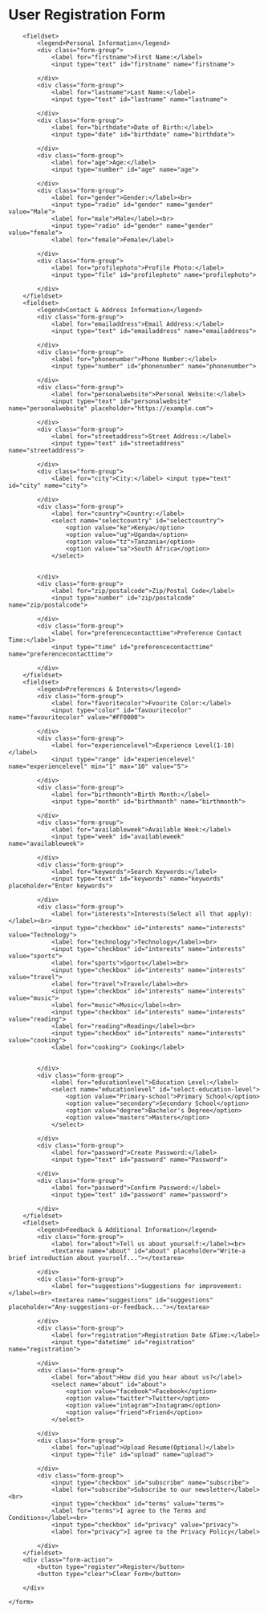 <!DOCTYPE html>
<html lang="en">
<head>
    <meta charset="UTF-8">
    <meta name="viewport" content="width=device-width, initial-scale=1.0">
    <title>Document</title>

</head>
<body>
    <form action="/register" method="post" novalidate>
        <h1>User Registration Form</h1>
    
        <fieldset>
            <legend>Personal Information</legend>
            <div class="form-group">
                <label for="firstname">First Name:</label> 
                <input type="text" id="firstname" name="firstname">
                
            </div>
            <div class="form-group">
                <label for="lastname">Last Name:</label> 
                <input type="text" id="lastname" name="lastname">

            </div>
            <div class="form-group">
                <label for="birthdate">Date of Birth:</label> 
                <input type="date" id="birthdate" name="birthdate">

            </div>
            <div class="form-group">
                <label for="age">Age:</label> 
                <input type="number" id="age" name="age">

            </div>
            <div class="form-group">
                <label for="gender">Gender:</label><br>
                <input type="radio" id="gender" name="gender" value="Male"> 
                <label for="male">Male</label><br>
                <input type="radio" id="gender" name="gender" value="female"> 
                <label for="female">Female</label>

            </div>
            <div class="form-group">
                <label for="profilephoto">Profile Photo:</label> 
                <input type="file" id="profilephoto" name="profilephoto">

            </div>
        </fieldset>
        <fieldset>
            <legend>Contact & Address Information</legend>
            <div class="form-group">
                <label for="emailaddress">Email Address:</label> 
                <input type="text" id="emailaddress" name="emailaddress">

            </div>
            <div class="form-group">
                <label for="phonenumber">Phone Number:</label> 
                <input type="number" id="phonenumber" name="phonenumber">

            </div>
            <div class="form-group">
                <label for="personalwebsite">Personal Website:</label> 
                <input type="text" id="personalwebsite" name="personalwebsite" placeholder="https://example.com">

            </div>
            <div class="form-group">
                <label for="streetaddress">Street Address:</label> 
                <input type="text" id="streetaddress" name="streetaddress">

            </div>
            <div class="form-group">
                <label for="city">City:</label> <input type="text" id="city" name="city">

            </div>
            <div class="form-group">
                <label for="country">Country:</label>
                <select name="selectcountry" id="selectcountry">
                    <option value="ke">Kenya</option>
                    <option value="ug">Uganda</option>
                    <option value="tz">Tanzania</option>
                    <option value="sa">South Africa</option>
                </select>
                

            </div>
            <div class="form-group">
                <label for="zip/postalcode">Zip/Postal Code</label> 
                <input type="number" id="zip/postalcode" name="zip/postalcode">

            </div>
            <div class="form-group">
                <label for="preferencecontacttime">Preference Contact Time:</label> 
                <input type="time" id="preferencecontacttime" name="preferencecontacttime">

            </div>
        </fieldset>
        <fieldset>
            <legend>Preferences & Interests</legend>
            <div class="form-group">
                <label for="favoritecolor">Fvourite Color:</label> 
                <input type="color" id="favouritecolor" name="favouritecolor" value="#FF0000">

            </div>
            <div class="form-group">
                <label for="experiencelevel">Experience Level(1-10)</label>
                <input type="range" id="experiencelevel" name="experiencelevel" min="1" max="10" value="5">

            </div>
            <div class="form-group">
                <label for="birthmonth">Birth Month:</label>
                <input type="month" id="birthmonth" name="birthmonth">

            </div>
            <div class="form-group">
                <label for="availableweek">Available Week:</label>
                <input type="week" id="availableweek" name="availableweek">

            </div>
            <div class="form-group">
                <label for="keywords">Search Keywords:</label>
                <input type="text" id="keywords" name="keywords" placeholder="Enter keywords">

            </div>
            <div class="form-group">
                <label for="interests">Interests(Select all that apply):</label><br>
                <input type="checkbox" id="interests" name="interests" value="Technology">
                <label for="technology">Technology</label><br>
                <input type="checkbox" id="interests" name="interests" value="sports">
                <label for="sports">Sports</label><br>
                <input type="checkbox" id="interests" name="interests" value="travel">
                <label for="travel">Travel</label><br>
                <input type="checkbox" id="interests" name="interests" value="music">
                <label for="music">Music</label><br>
                <input type="checkbox" id="interests" name="interests" value="reading">
                <label for="reading">Reading</label><br>
                <input type="checkbox" id="interests" name="interests" value="cooking">
                <label for="cooking"> Cooking</label>


            </div>
            <div class="form-group">
                <label for="educationlevel">Education Level:</label>
                <select name="educationlevel" id="select-education-level">
                    <option value="Primary-school">Primary School</option>
                    <option value="secondary">Secondary School</option>
                    <option value="degree">Bachelor's Degree</option>
                    <option value="masters">Masters</option>
                </select>

            </div>
            <div class="form-group">
                <label for="password">Create Password:</label>
                <input type="text" id="password" name="Password">

            </div>
            <div class="form-group">
                <label for="password">Confirm Password:</label>
                <input type="text" id="password" name="password">

            </div>
        </fieldset>
        <fieldset>
            <legend>Feedback & Additional Information</legend>
            <div class="form-group">
                <label for="about">Tell us about yourself:</label><br>
                <textarea name="about" id="about" placeholder="Write-a brief introduction about yourself..."></textarea>

            </div>
            <div class="form-group">
                <label for="suggestions">Suggestions for improvement:</label><br>
                <textarea name="suggestions" id="suggestions" placeholder="Any-suggestions-or-feedback..."></textarea>

            </div>
            <div class="form-group">
                <label for="registration">Registration Date &Time:</label>
                <input type="datetime" id="registration" name="registration">

            </div>
            <div class="form-group">
                <label for="about">How did you hear about us?</label>
                <select name="about" id="about">
                    <option value="facebook">Facebook</option>
                    <option value="twitter">Twitter</option>
                    <option value="intagram">Instagram</option>
                    <option value="friend">Friend</option>
                </select>

            </div>
            <div class="form-group">
                <label for="upload">Upload Resume(Optional)</label>
                <input type="file" id="upload" name="upload">

            </div>
            <div class="form-group">
                <input type="checkbox" id="subscribe" name="subscribe">
                <label for="subscribe">Subscribe to our newsletter</label><br>
                <input type="checkbox" id="terms" value="terms">
                <label for="terms">I agree to the Terms and Conditions</label><br>
                <input type="checkbox" id="privacy" value="privacy">
                <label for="privacy">I agree to the Privacy Policy</label>

            </div>
        </fieldset>
        <div class="form-action">
            <button type="register">Register</button>
            <button type="clear">Clear Form</button>

        </div>
        
    </form>
    
</body>
</html>
